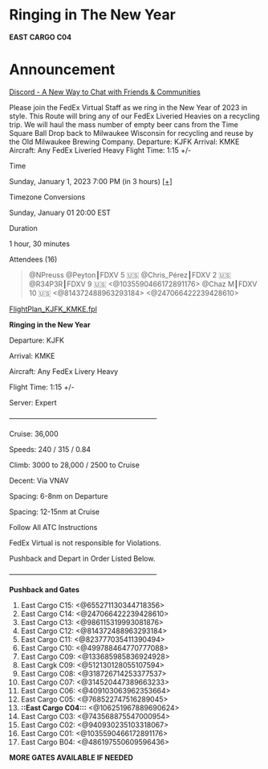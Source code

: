 # Ringing in The New Year

**EAST CARGO C04**

# Announcement

[Discord - A New Way to Chat with Friends & Communities](https://discord.com/channels/762513065223782441/763588394575462411/1057157162788470794)

Please join the FedEx Virtual Staff as we ring in the New Year of 2023 in style. This Route will bring any of our FedEx Liveried Heavies on a recycling trip. We will haul the mass number of empty beer cans from the Time Square Ball Drop back to Milwaukee Wisconsin for recycling and reuse by the Old Milwaukee Brewing Company. Departure: KJFK Arrival: KMKE Aircraft: Any FedEx Liveried Heavy Flight Time: 1:15 +/-

Time

Sunday, January 1, 2023 7:00 PM (in 3 hours) [[+]](http://www.google.com/calendar/event?action=TEMPLATE&text=Ringing%20in%20the%20New%20Year&dates=20230102T010000Z/20230102T023000Z&details=Please%20join%20the%20FedEx%20Virtual%20Staff%20as%20we%20ring%20in%20the%20New%20Year%20of%202023%20in%20style.%20%0A%0AThis%20Route%20will%20bring%20any%20of%20our%20FedEx%20Liveried%20Heavies%20on%20a%20recycling%20trip.%20We%20will%20haul%20the%20mass%20number%20of%20empty%20beer%20cans%20from%20the%20Time%20Square%20Ball%20Drop%20back%20to%20Milwaukee%20Wisconsin%20for%20recycling%20and%20reuse%20by%20the%20Old%20Milwaukee%20Brewing%20Company.%20%0A%0ADeparture%3A%20KJFK%0A%0AArrival%3A%20K...&location=)

Timezone Conversions

Sunday, January 01 20:00 EST

Duration

1 hour, 30 minutes

Attendees (16)

> @NPreuss @Peyton┃FDXV 5 🇺🇸 @Chris_Pérez┃FDXV 2 🇺🇸 @R34P3R┃FDXV 9 🇺🇸 <@1035590466172891176> @Chaz M┃FDXV 10 🇺🇸 <@814372488963293184> <@247066422239428610>

[FlightPlan_KJFK_KMKE.fpl](Ringing%20in%20The%20New%20Year.assets/FlightPlan_KJFK_KMKE.fpl)

**Ringing in the New Year**

Departure: KJFK

Arrival: KMKE

Aircraft: Any FedEx Livery Heavy

Flight Time: 1:15 +/-

Server: Expert

—————————————————————

Cruise: 36,000

Speeds: 240 / 315 / 0.84

Climb: 3000 to 28,000 / 2500 to Cruise

Decent: Via VNAV

Spacing: 6-8nm on Departure

Spacing: 12-15nm at Cruise

Follow All ATC Instructions

FedEx Virtual is not responsible for Violations.

Pushback and Depart in Order Listed Below.

—————————————————————

**Pushback and Gates**

1. East Cargo C15: <@655271130344718356>
2. East Cargo C14: <@247066422239428610>
3. East Cargo C13: <@986115319993081876>
4. East Cargo C12: <@814372488963293184>
5. East Cargo C11: <@823777035411390494>
6. East Cargo C10: <@499788464770777088>
7. East Cargo C09: <@133685985836924928>
8. East Cargk C09: <@512130128055107594>
9. East Cargo C08: <@318726714253377537>
10. East Cargo C07: <@314520447389663233>
11. East Cargo C06: <@409103063962353664>
12. East Cargo C05: <@768522747516289045>
13. **::East Cargo C04:::** <@106251967889690624>
14. East Cargo C03: <@743568875547000954>
15. East Cargo C02: <@940930235103318067>
16. East Cargo C01: <@1035590466172891176>
17. East Cargo B04: <@486197550609596436>

**MORE GATES AVAILABLE IF NEEDED**

